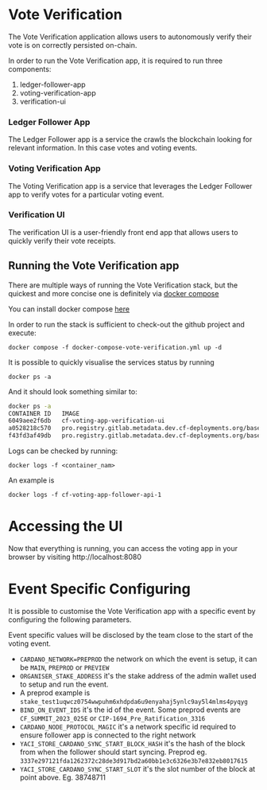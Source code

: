 # Vote Verification

The Vote Verification application allows users to autonomously verify their vote is on correctly persisted on-chain.

In order to run the Vote Verification app, it is required to run three components:

1. ledger-follower-app
2. voting-verification-app
3. verification-ui

### Ledger Follower App

The Ledger Follower app is a service the crawls the blockchain looking for relevant information. In this case votes and 
voting events.

### Voting Verification App

The Voting Verification app is a service that leverages the Ledger Follower app to verify votes for a particular voting event.

### Verification UI

The verification UI is a user-friendly front end app that allows users to quickly verify their vote receipts. 

## Running the Vote Verification app

There are multiple ways of running the Vote Verification stack, but the quickest and more concise one is definitely via
[docker compose](https://docs.docker.com/compose/)

You can install docker compose [here](https://docs.docker.com/compose/install/)

In order to run the stack is sufficient to check-out the github project and execute:

`docker compose -f docker-compose-vote-verification.yml up -d`

It is possible to quickly visualise the services status by running

`docker ps -a`

And it should look something similar to:

```bash
docker ps -a
CONTAINER ID   IMAGE                                                                                                                                    COMMAND                  CREATED          STATUS         PORTS                            NAMES
6049aee2f6db   cf-voting-app-verification-ui                                                                                                            "/docker-entrypoint.…"   10 seconds ago   Up 9 seconds   80/tcp, 0.0.0.0:8080->8080/tcp   cf-voting-app-verification-ui-1
a0528218c570   pro.registry.gitlab.metadata.dev.cf-deployments.org/base-infrastructure/docker-registry/voting-ledger-follower-app:v0.2.74-1-g33bffc1b   "java -jar app.jar"      10 seconds ago   Up 9 seconds                                    cf-voting-app-follower-api-1
f43fd3af49db   pro.registry.gitlab.metadata.dev.cf-deployments.org/base-infrastructure/docker-registry/voting-verification-app:v0.2.74-1-g33bffc1b      "/docker-entrypoint.…"   10 seconds ago   Up 9 seconds   80/tcp, 0.0.0.0:9092->9092/tcp   cf-voting-app-verification-app-1
```

Logs can be checked by running:

`docker logs -f <container_nam>`

An example is

`docker logs -f cf-voting-app-follower-api-1`

# Accessing the UI

Now that everything is running, you can access the voting app in your browser by visiting http://localhost:8080

# Event Specific Configuring 

It is possible to customise the Vote Verification app with a specific event by configuring the following parameters.

Event specific values will be disclosed by the team close to the start of the voting event.

* `CARDANO_NETWORK=PREPROD` the network on which the event is setup, it can be `MAIN`, `PREPROD` or `PREVIEW`
* `ORGANISER_STAKE_ADDRESS` it's the stake address of the admin wallet used to setup and run the event. 
* A preprod example is `stake_test1uqwcz0754wwpuhm6xhdpda6u9enyahaj5ynlc9ay5l4mlms4pyqyg`
* `BIND_ON_EVENT_IDS` it's the id of the event. Some preprod events are `CF_SUMMIT_2023_025E` or `CIP-1694_Pre_Ratification_3316`
* `CARDANO_NODE_PROTOCOL_MAGIC` it's a network specific id required to ensure follower app is connected to the right network
* `YACI_STORE_CARDANO_SYNC_START_BLOCK_HASH` it's the hash of the block from when the follower should start syncing. Preprod eg. `3337e297121fda1262372c28de3d917bd2a60bb1e3c6326e3b7e832eb8017615`
* `YACI_STORE_CARDANO_SYNC_START_SLOT` it's the slot number of the block at point above. Eg. 38748711
